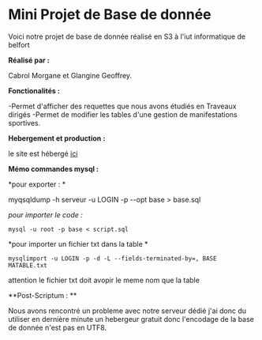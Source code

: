 Mini Projet de Base de donnée 
=============================

Voici notre projet de base de donnée réalisé en S3 à l'iut informatique de belfort

**Réalisé par :**

Cabrol Morgane et Glangine Geoffrey.

**Fonctionalités :**

-Permet d'afficher des requettes que nous avons étudiés en Traveaux dirigés 
-Permet de modifier les tables d'une gestion de manifestations sportives.

**Hebergement et production :**

le site est hébergé [ici](http://kwidz404.esy.es/Mini_projet/index.php) 

**Mémo commandes mysql :**

*pour exporter : *

myqsqldump -h serveur -u LOGIN -p --opt base > base.sql

*pour importer le code :*

    mysql -u root -p base < script.sql

*pour importer un fichier txt dans la table *

    mysqlimport -u LOGIN -p -d -L --fields-terminated-by=, BASE MATABLE.txt 
attention le fichier txt doit avopir le meme nom que la table

**Post-Scriptum : **

Nous avons rencontré un probleme avec notre serveur dédié j'ai donc du utiliser en dernière minute un hebergeur gratuit donc l'encodage de la base de donnée n'est pas en UTF8.

 
 
